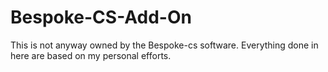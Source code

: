 # Bespoke-CS-Add-On
This is not anyway owned by the Bespoke-cs software. Everything done in here are based on my personal efforts.
